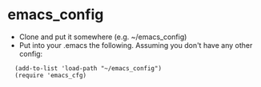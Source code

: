 emacs_config
============

* Clone and put it somewhere (e.g. ~/emacs_config)
* Put into your .emacs the following. Assuming you don't have any other config:

~~~
  (add-to-list 'load-path "~/emacs_config")
  (require 'emacs_cfg)
~~~